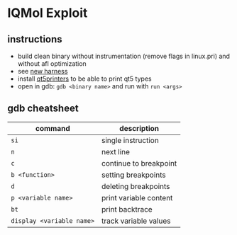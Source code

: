 # IQMol Exploit

## instructions
- build clean binary without instrumentation (remove flags in linux.pri) and without afl optimization
- see [new harness](../02%20fuzzing/harness_exploit.C)
- install [qt5printers](https://github.com/Lekensteyn/qt5printers) to be able to print qt5 types
- open in gdb: `gdb <binary name>` and run with `run <args>`

## gdb cheatsheet
| command                   | description            |
|---------------------------|------------------------|
| `si`                      | single instruction     |
| `n`                       | next line              |
| `c`                       | continue to breakpoint |
| `b <function>`            | setting breakpoints    |
| `d`                       | deleting breakpoints   |
| `p <variable name>`       | print variable content |
| `bt`                      | print backtrace        |
| `display <variable name>` | track variable values  |

